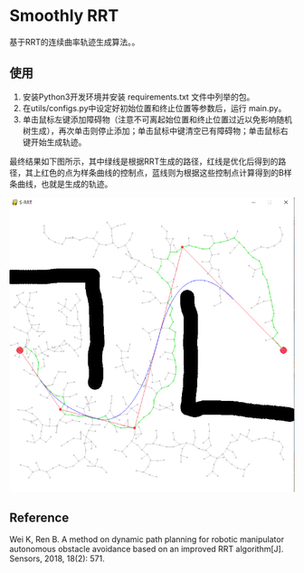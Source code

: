 # Smoothly RRT

基于RRT的连续曲率轨迹生成算法。。

## 使用

1. 安装Python3开发环境并安装 requirements.txt 文件中列举的包。
2. 在utils/configs.py中设定好初始位置和终止位置等参数后，运行 main.py。
3. 单击鼠标左键添加障碍物（注意不可离起始位置和终止位置过近以免影响随机树生成），再次单击则停止添加；单击鼠标中键清空已有障碍物；单击鼠标右键开始生成轨迹。

最终结果如下图所示，其中绿线是根据RRT生成的路径，红线是优化后得到的路径，其上红色的点为样条曲线的控制点，蓝线则为根据这些控制点计算得到的B样条曲线，也就是生成的轨迹。

<img src="docs/example.PNG" alt="生成的轨迹" width=666>

## Reference

Wei K, Ren B. A method on dynamic path planning for robotic manipulator autonomous obstacle avoidance based on an improved RRT algorithm[J]. Sensors, 2018, 18(2): 571.
